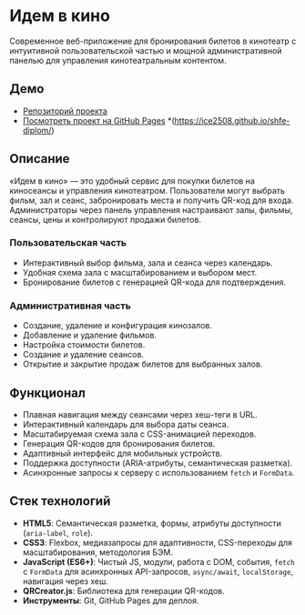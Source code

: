 # Идем в кино

Современное веб-приложение для бронирования билетов в кинотеатр с интуитивной пользовательской частью и мощной административной панелью для управления кинотеатральным контентом.

## Демо
- [Репозиторий проекта](https://github.com/Ice2508/shfe-diplom)
- [Посмотреть проект на GitHub Pages](https://ice2508.github.io/shfe-diplom/) *(https://ice2508.github.io/shfe-diplom/)

## Описание
«Идем в кино» — это удобный сервис для покупки билетов на киносеансы и управления кинотеатром. Пользователи могут выбрать фильм, зал и сеанс, забронировать места и получить QR-код для входа. Администраторы через панель управления настраивают залы, фильмы, сеансы, цены и контролируют продажи билетов.

### Пользовательская часть
- Интерактивный выбор фильма, зала и сеанса через календарь.
- Удобная схема зала с масштабированием и выбором мест.
- Бронирование билетов с генерацией QR-кода для подтверждения.

### Административная часть
- Создание, удаление и конфигурация кинозалов.
- Добавление и удаление фильмов.
- Настройка стоимости билетов.
- Создание и удаление сеансов.
- Открытие и закрытие продаж билетов для выбранных залов.

## Функционал
- Плавная навигация между сеансами через хеш-теги в URL.
- Интерактивный календарь для выбора даты сеанса.
- Масштабируемая схема зала с CSS-анимацией переходов.
- Генерация QR-кодов для бронирования билетов.
- Адаптивный интерфейс для мобильных устройств.
- Поддержка доступности (ARIA-атрибуты, семантическая разметка).
- Асинхронные запросы к серверу с использованием `fetch` и `FormData`.

## Стек технологий
- **HTML5**: Семантическая разметка, формы, атрибуты доступности (`aria-label`, `role`).
- **CSS3**: Flexbox, медиазапросы для адаптивности, CSS-переходы для масштабирования, методология БЭМ.
- **JavaScript (ES6+)**: Чистый JS, модули, работа с DOM, события, `fetch` с `FormData` для асинхронных API-запросов, `async/await`, `localStorage`, навигация через хеш.
- **QRCreator.js**: Библиотека для генерации QR-кодов.
- **Инструменты**: Git, GitHub Pages для деплоя.